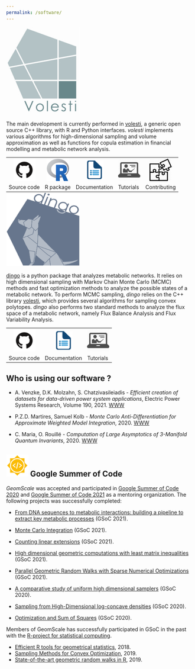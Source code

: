 ```yaml
---
permalink: /software/
---
```


<img src="/assets/images/volesti_logo.jpg" alt="photo" class="float-left" />

The main development is currently performed in
[volesti](https://github.com/GeomScale/volume_approximation), a generic open source
C++ library, with R and Python interfaces. *volesti* implements various algorithms
for high-dimensional sampling and volume approximation as well as functions
for copula estimation in financial modelling and metabolic network analysis.

<table width="100%" style="margin: auto;">
 <tr>
   <th><a href="https://github.com/GeomScale/volesti"><img src="/assets/images/github.png"
        width="60" height="60" alt="photo" class="float-left" /></a></th>
   <th><a href="https://cran.r-project.org/package=volesti"><img src="/assets/images/Rlogo.png"
        width="60" height="60" alt="photo" class="float-left" /></a></th>
   <th><a href="https://github.com/GeomScale/volume_approximation/blob/develop/README.md"><img src="/assets/images/doc.png"
        width="50" height="50" alt="photo" class="float-left" /></a></th>
   <th><a href="https://vissarion.github.io/tutorials/volesti_tutorial_pydata.html"><img src="/assets/images/tutorial.png"
        width="60" height="60" alt="photo" class="float-left" /></a></th>
   <th><a href="https://github.com/GeomScale/volume_approximation/blob/develop/CONTRIBUTING.md"><img src="/assets/images/contrib.jpeg"
        width="60" height="60" alt="photo" class="float-left" /></a></th>
 </tr>
 <tr>
   <td>Source code</td>
   <td>R package</td>
   <td>Documentation</td>
   <td>Tutorials</td>
   <td>Contributing</td>
 </tr>
</table>



<img src="/assets/images/dingo.jpg" width="200" height="200" alt="photo" class="float-left" />

[dingo](https://github.com/GeomScale/dingo) is a python package that analyzes metabolic networks. It relies on high dimensional sampling with Markov Chain Monte Carlo (MCMC) methods and fast optimization methods to analyze the possible states of a metabolic network. To perform MCMC sampling, *dingo* relies on the C++ library [volesti](https://github.com/GeomScale/volume_approximation), which provides several algorithms for sampling convex polytopes. *dingo* also performs two standard methods to analyze the flux space of a metabolic network, namely Flux Balance Analysis and Flux Variability Analysis.  

<table width="100%" style="margin: auto;">
 <tr>
   <th><a href="https://github.com/GeomScale/dingo"><img src="/assets/images/github.png"
        width="60" height="60" alt="photo" class="float-left" /></a></th>
   <th><a href="https://github.com/GeomScale/dingo/tree/develop/doc"><img src="/assets/images/doc.png"
        width="50" height="50" alt="photo" class="float-left" /></a></th>
   <th><a href="https://colab.research.google.com/drive/1AdXCo6tMBV4lPDYWWOXhzcM0wg30OOIx?usp=sharing"><img src="/assets/images/tutorial.png"
        width="60" height="60" alt="photo" class="float-left" /></a></th>
 </tr>
 <tr>
   <td>Source code</td>
   <td>Documentation</td>
   <td>Tutorials</td>
 </tr>
</table>


## Who is using our software ?

- A. Venzke, D.K. Molzahn, S. Chatzivasileiadis -
*Efficient creation of datasets for data-driven power system applications*,
Electric Power Systems Research, Volume 190, 2021.
[WWW](https://doi.org/10.1016/j.epsr.2020.106614)

- P.Z.D. Martires, Samuel Kolb - *Monte Carlo Anti-Differentiation for
Approximate Weighted Model Integration*, 2020.
[WWW](https://arxiv.org/abs/2001.04566)

- C. Maria, O. Rouillé - *Computation of Large Asymptotics of 3-Manifold Quantum
Invariants*, 2020. [WWW](https://arxiv.org/abs/2010.14316)

## <img src="/assets/images/GSoC.png" width="60" height="60" alt="photo" class="float-left" /> Google Summer of Code
*GeomScale* was accepted and participated in
<A href="https://summerofcode.withgoogle.com/archive/2020/organizations/">Google Summer of Code 2020</A> and <A href="https://summerofcode.withgoogle.com/archive/2021/organizations/5291444977270784">Google Summer of Code 2021</A>
as a mentoring organization. The following projects was successfully completed:

- [From DNA sequences to metabolic interactions: building a pipeline to extract key metabolic processes](https://summerofcode.withgoogle.com/organizations/5553085268623360/#4835597543276544) (GSoC 2021).
- [Monte Carlo Integration](https://summerofcode.withgoogle.com/projects/#5929577068625920) (GSoC 2021).
- [Counting linear extensions](https://summerofcode.withgoogle.com/projects/#6649856422051840) (GSoC 2021).
- [High dimensional geometric computations with least matrix inequalities](https://summerofcode.withgoogle.com/projects/#5853827133079552) (GSoC 2021).
- [Parallel Geometric Random Walks with Sparse Numerical Optimizations](https://summerofcode.withgoogle.com/projects/#6606430762696704) (GSoC 2021).

- <A href="https://alexmanochis.github.io/GSoC20/">A comparative study of uniform high dimensional samplers</A> (GSoC 2020).
- <A href="https://papachristoumarios.github.io/2020/07/21/Sampling-from-high-dimensional-truncated-log-
  concave-densities-with-volesti/">
  Sampling from High-Dimensional log-concave densities</A> (GSoC 2020).

- <A href="https://github.com/GeomScale/volume_approximation/pull/93">Optimization and Sum of Squares</A> (GSoC 2020).  

Members of GeomScale has successfully participated in GSoC in the past with the
<A href="https://www.r-project.org/">R-project for statistical computing</A>.

- <A href="https://tolischal.github.io/GSoC2018">Efficient R tools for geometrical statistics</A>, 2018.
- <A href="https://panagiotisrep.github.io/gsoc2019/gsoc2019">Sampling Methods for Convex Optimization</A>, 2019.
- <A href="https://tolischal.github.io/GSoC2018">State-of-the-art geometric random walks in R</A>, 2019.


